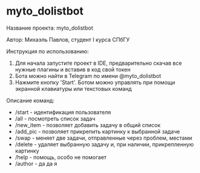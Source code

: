 # myto_dolistbot
Название проекта: myto_dolistbot

Автор: Михаэль Павлов, студент I курса СПбГУ

Инструкция по использованию:
1. Для начала запустите проект в IDE, предварительно скачав все нужные плагины и вставив в код свой токен
2. Бота можно найти в Telegram по имени @myto_dolistbot
3. Нажмите кнопку 'Start'. Ботом можно управлять при помощи экранной клавиатуры или текстовых команд

Описание команд:
* /start - идентификация пользователя
* /all - посмотреть список задач
* /new_item - позволяет добавить задачу в общий список
* /add_pic - позволяет прикрепить картинку к выбранной задаче
* /swap - меняет две задачи, отправленные через проблем, местами
* /delete - удаляет выбранную задачу и, при наличии, прикрепленную картинку
* /help - помощь, особо не помогает
* /author - да да я
